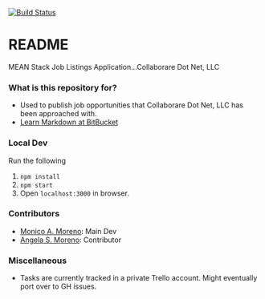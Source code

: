 [![Build Status](https://travis-ci.org/CollaborareDotNet/mean-stack-jobs.svg?branch=master)](https://travis-ci.org/CollaborareDotNet/mean-stack-jobs)


# README #

MEAN Stack Job Listings Application...Collaborare Dot Net, LLC

### What is this repository for? ###

* Used to publish job opportunities that Collaborare Dot Net, LLC has been approached with.
* [Learn Markdown at BitBucket](https://bitbucket.org/tutorials/markdowndemo)


### Local Dev ###
Run the following

1. `npm install`
1. `npm start`
1. Open `localhost:3000` in browser.

### Contributors ###
* [Monico A. Moreno](http://www.collaborare.net): Main Dev
* [Angela S. Moreno](http://angela.collaborare.net): Contributor

### Miscellaneous ###
* Tasks are currently tracked in a private Trello account.  Might eventually port over to GH issues.
